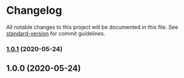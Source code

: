 # Changelog

All notable changes to this project will be documented in this file. See [standard-version](https://github.com/conventional-changelog/standard-version) for commit guidelines.

### [1.0.1](https://github.com/kirtfitzpatrick/release_experiments/compare/v1.0.0...v1.0.1) (2020-05-24)

## 1.0.0 (2020-05-24)
